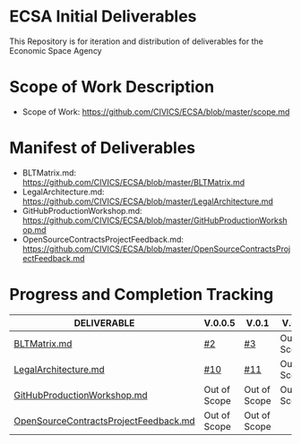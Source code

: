 # ECSA Initial Deliverables

This Repository is for iteration and distribution of deliverables for the Economic Space Agency

# Scope of Work Description

* Scope of Work: https://github.com/CIVICS/ECSA/blob/master/scope.md

# Manifest of Deliverables

* BLTMatrix.md: https://github.com/CIVICS/ECSA/blob/master/BLTMatrix.md
* LegalArchitecture.md: https://github.com/CIVICS/ECSA/blob/master/LegalArchitecture.md
* GitHubProductionWorkshop.md: https://github.com/CIVICS/ECSA/blob/master/GitHubProductionWorkshop.md
* OpenSourceContractsProjectFeedback.md: https://github.com/CIVICS/ECSA/blob/master/OpenSourceContractsProjectFeedback.md

# Progress and Completion Tracking

| **DELIVERABLE**                                                                                       	| **V.0.0.5**  	| **V.0.1**    	| **V.0.5**    	| **V.1.0**    	|
|-------------------------------------------------------------------------------------------------------	|--------------	|--------------	|--------------	|--------------	|
| [BLTMatrix.md](https://github.com/CIVICS/ECSA/blob/master/BLTMatrix.md)                               	|     [#2](https://github.com/CIVICS/ECSA/issues/2)      	|      [#3](https://github.com/CIVICS/ECSA/issues/3)        	| Out of Scope 	| Out of Scope 	|
| [LegalArchitecture.md](https://github.com/CIVICS/ECSA/blob/master/LegalArchitecture.md)               	|      [#10](https://github.com/CIVICS/ECSA/issues/10)        	|     [#11](https://github.com/CIVICS/ECSA/issues/11)         	| Out of Scope 	| Out of Scope 	|
| [GitHubProductionWorkshop.md](https://github.com/CIVICS/ECSA/blob/master/GitHubProductionWorkshop.md) 	| Out of Scope 	| Out of Scope 	| Out of Scope 	|      [#12](https://github.com/CIVICS/ECSA/issues/12)        	|
| [OpenSourceContractsProjectFeedback.md]( https://github.com/CIVICS/ECSA/blob/master/OpenSourceContractsProjectFeedback.md) 	| Out of Scope 	| Out of Scope 	|  	|              	|




